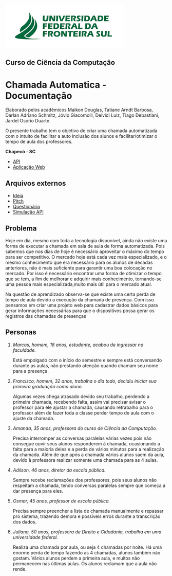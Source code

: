 ![Imagem brasão UFFS](imgs/uffs.png)

## Curso de Ciência da Computação ##

# Chamada Automatica - Documentação #

Elaborado pelos acadêmicos Maikon Douglas, Tatiane Arndt Barbosa, Darlan Adriano Schmitz, Jóvio  Giacomolli, Deividi Luiz, Tiago Debastiani, Jardel Osório Duarte.

O presente trabalho tem o objetivo de criar uma chamada automatizada com o intuito de facilitar a auto inclusão dos alunos e facilitar/otimizar o tempo de aula dos professores. 

**Chapecó - SC**

* [API](https://github.com/No-Ideas-ES2/chamada-backend)
* [Aplicação Web](https://github.com/No-Ideas-ES2/Chamada-Automatica)

## Arquivos externos
* [Ideia](https://onedrive.live.com/?authkey=%21ACY4Fq7g23d%5FqLg&cid=8776CC0EFC5BD528&id=8776CC0EFC5BD528%21210&parId=root&o=OneUp)
* [Pitch](https://www.canva.com/design/DAEKtw7avlo/D2C-nSjS_SOxZeiV7DOb8Q/view?utm_content=DAEKtw7avlo&utm_campaign=designshare&utm_medium=link&utm_source=viewer)
* [Questionário](https://docs.google.com/forms/d/1j1xlpr3T0JDfGm4e8c68TTTYrsgRgf2LutRiHaCLidI)
* [Simulação API](https://drive.google.com/file/d/1H6nCGT8ji1EzVny6RS3wp0CJ9YgPXqD0/view?usp=sharing)

## Problema

Hoje em dia, mesmo com toda a tecnologia disponível, ainda não existe uma forma de executar a chamada em sala de aula de forma automatizada. Pois sabemos que nos dias de hoje é necessário aproveitar o máximo do tempo para ser competitivo. O mercado hoje está cada vez mais especializado, e o mesmo conhecimento que era necessário para os alunos de décadas anteriores, não é mais suficiente para garantir uma boa colocação no mercado. Por isso é necessário encontrar uma forma de otimizar o tempo que se tem, a fim de melhorar e adquirir mais conhecimento, tornando-se uma pessoa mais especializada,muito mais útil para o mercado atual.

Na questão de aprendizado observa-se que existe uma certa perda de tempo de aula devido a execução da chamada de presença. Com isso pensamos em criar uma projeto web para cadastrar dados básicos para gerar informações necessárias para que o dispositivos possa gerar os registros das chamadas de presenças

## Personas

1. *Marcos, homem, 18 anos, estudante, acabou de ingressar na faculdade.*

    Está empolgado com o início do semestre e sempre está conversando durante as aulas, não prestando atenção quando chamam seu nome para a presença.

1. *Francisco, homem, 32 anos, trabalha o dia todo, decidiu iniciar sua primeira graduação como aluno.*

    Algumas vezes chega atrasado devido seu trabalho, perdendo a primeira chamada, recebendo falta, assim vai precisar avisar o professor para ele ajustar a chamada, causando retrabalho para o professor além de fazer toda a classe perder tempo de aula com o ajuste da chamada.

1. *Amanda, 35 anos, professora do curso de Ciência da Computação.*

    Precisa interromper as conversas paralelas várias vezes pois não consegue ouvir seus alunos responderem à chamada, ocasionando a falta para a maioria deles e a perda de vários minutos para a realização da chamada. Além de que após a chamada vários alunos saem da aula, devido à professora realizar somente uma chamada para as 4 aulas.

1. *Adilson, 46 anos, diretor da escola pública.*

    Sempre recebe reclamações dos professores, pois seus alunos não respeitam a chamada, tendo conversas paralelas sempre que começa a dar presença para eles.

1. *Osmar, 45 anos, professor de escola pública.*

    Precisa sempre preencher a lista de chamada manualmente e repassar pro sistema, trazendo demora e possíveis erros durante a transcrição dos dados.

1. *Juliana, 50 anos, professora de Direito e Cidadania, trabalha em uma universidade federal.*

    Realiza uma chamada por aula, ou seja 4 chamadas por noite. Há uma enorme perda de tempo fazendo as 4 chamadas, alunos também não gostam. Vários alunos perdem a primeira aula, e muitos não permanecem nas últimas aulas. Os alunos reclamam que a aula não rende.
